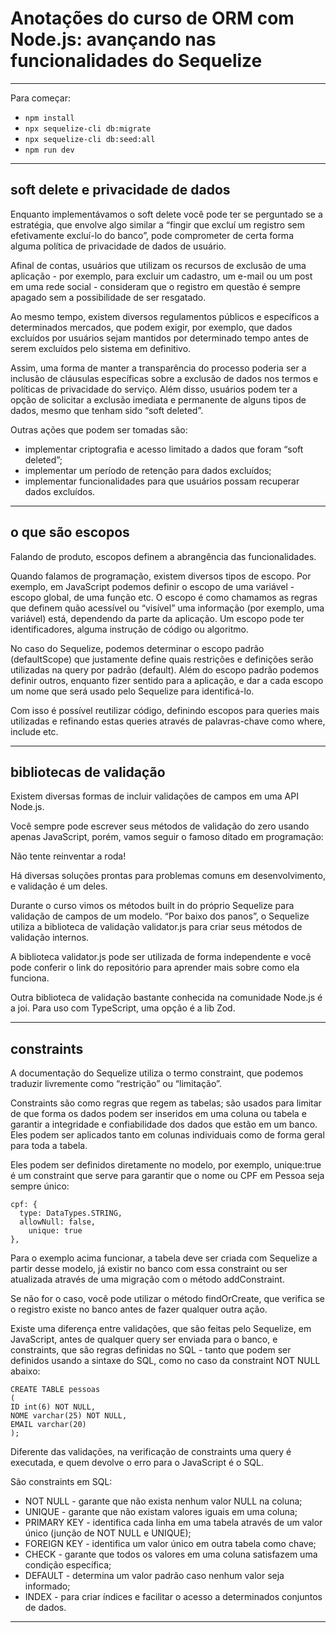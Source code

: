 # Anotações do curso de ORM com Node.js: avançando nas funcionalidades do Sequelize

---

Para começar:
- ```npm install```
- ```npx sequelize-cli db:migrate```
- ```npx sequelize-cli db:seed:all```
- ```npm run dev```

----

## soft delete e privacidade de dados
Enquanto implementávamos o soft delete você pode ter se perguntado se a estratégia, que envolve algo similar a “fingir que excluí um registro sem efetivamente excluí-lo do banco”, pode comprometer de certa forma alguma política de privacidade de dados de usuário.

Afinal de contas, usuários que utilizam os recursos de exclusão de uma aplicação - por exemplo, para excluir um cadastro, um e-mail ou um post em uma rede social - consideram que o registro em questão é sempre apagado sem a possibilidade de ser resgatado.

Ao mesmo tempo, existem diversos regulamentos públicos e específicos a determinados mercados, que podem exigir, por exemplo, que dados excluídos por usuários sejam mantidos por determinado tempo antes de serem excluídos pelo sistema em definitivo.

Assim, uma forma de manter a transparência do processo poderia ser a inclusão de cláusulas específicas sobre a exclusão de dados nos termos e políticas de privacidade do serviço. Além disso, usuários podem ter a opção de solicitar a exclusão imediata e permanente de alguns tipos de dados, mesmo que tenham sido “soft deleted”.

Outras ações que podem ser tomadas são:

- implementar criptografia e acesso limitado a dados que foram “soft deleted”;
- implementar um período de retenção para dados excluídos;
- implementar funcionalidades para que usuários possam recuperar dados excluídos.

---

## o que são escopos
Falando de produto, escopos definem a abrangência das funcionalidades.

Quando falamos de programação, existem diversos tipos de escopo. Por exemplo, em JavaScript podemos definir o escopo de uma variável - escopo global, de uma função etc. O escopo é como chamamos as regras que definem quão acessível ou “visível” uma informação (por exemplo, uma variável) está, dependendo da parte da aplicação. Um escopo pode ter identificadores, alguma instrução de código ou algoritmo.

No caso do Sequelize, podemos determinar o escopo padrão (defaultScope) que justamente define quais restrições e definições serão utilizadas na query por padrão (default). Além do escopo padrão podemos definir outros, enquanto fizer sentido para a aplicação, e dar a cada escopo um nome que será usado pelo Sequelize para identificá-lo.

Com isso é possível reutilizar código, definindo escopos para queries mais utilizadas e refinando estas queries através de palavras-chave como where, include etc.

---

## bibliotecas de validação
Existem diversas formas de incluir validações de campos em uma API Node.js.

Você sempre pode escrever seus métodos de validação do zero usando apenas JavaScript, porém, vamos seguir o famoso ditado em programação:

Não tente reinventar a roda!

Há diversas soluções prontas para problemas comuns em desenvolvimento, e validação é um deles.

Durante o curso vimos os métodos built in do próprio Sequelize para validação de campos de um modelo. “Por baixo dos panos”, o Sequelize utiliza a biblioteca de validação validator.js para criar seus métodos de validação internos.

A biblioteca validator.js pode ser utilizada de forma independente e você pode conferir o link do repositório para aprender mais sobre como ela funciona.

Outra biblioteca de validação bastante conhecida na comunidade Node.js é a joi. Para uso com TypeScript, uma opção é a lib Zod.

---

## constraints
A documentação do Sequelize utiliza o termo constraint, que podemos traduzir livremente como “restrição” ou “limitação”.

Constraints são como regras que regem as tabelas; são usados para limitar de que forma os dados podem ser inseridos em uma coluna ou tabela e garantir a integridade e confiabilidade dos dados que estão em um banco. Eles podem ser aplicados tanto em colunas individuais como de forma geral para toda a tabela.

Eles podem ser definidos diretamente no modelo, por exemplo, unique:true é um constraint que serve para garantir que o nome ou CPF em Pessoa seja sempre único:
```
cpf: {
  type: DataTypes.STRING,
  allowNull: false,
    unique: true
},
```

Para o exemplo acima funcionar, a tabela deve ser criada com Sequelize a partir desse modelo, já existir no banco com essa constraint ou ser atualizada através de uma migração com o método addConstraint.

Se não for o caso, você pode utilizar o método findOrCreate, que verifica se o registro existe no banco antes de fazer qualquer outra ação.

Existe uma diferença entre validações, que são feitas pelo Sequelize, em JavaScript, antes de qualquer query ser enviada para o banco, e constraints, que são regras definidas no SQL - tanto que podem ser definidos usando a sintaxe do SQL, como no caso da constraint NOT NULL abaixo:
```
CREATE TABLE pessoas
(
ID int(6) NOT NULL,
NOME varchar(25) NOT NULL,
EMAIL varchar(20)
);
```

Diferente das validações, na verificação de constraints uma query é executada, e quem devolve o erro para o JavaScript é o SQL.

São constraints em SQL:

- NOT NULL - garante que não exista nenhum valor NULL na coluna;
- UNIQUE - garante que não existam valores iguais em uma coluna;
- PRIMARY KEY - identifica cada linha em uma tabela através de um valor único (junção de NOT NULL e UNIQUE);
- FOREIGN KEY - identifica um valor único em outra tabela como chave;
- CHECK - garante que todos os valores em uma coluna satisfazem uma condição específica;
- DEFAULT - determina um valor padrão caso nenhum valor seja informado;
- INDEX - para criar índices e facilitar o acesso a determinados conjuntos de dados.

---

